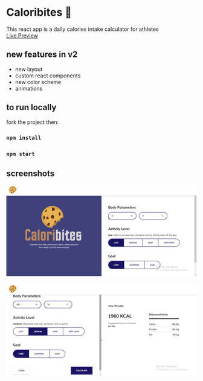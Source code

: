 # Caloribites 🍪

This react app is a daily calories intake calculator for athletes\
[Live Preview](https://optimistic-ramanujan-ced7b3.netlify.app/)

## new features in v2
*   new layout
*   custom react components
*   new color scheme
*   animations

## to run locally

fork the project then:

### `npm install`
### `npm start`

## screenshots

![screenshot1](./stock/screenshot1.png)
\
\
![screenshot2](./stock/screenshot2.png)
